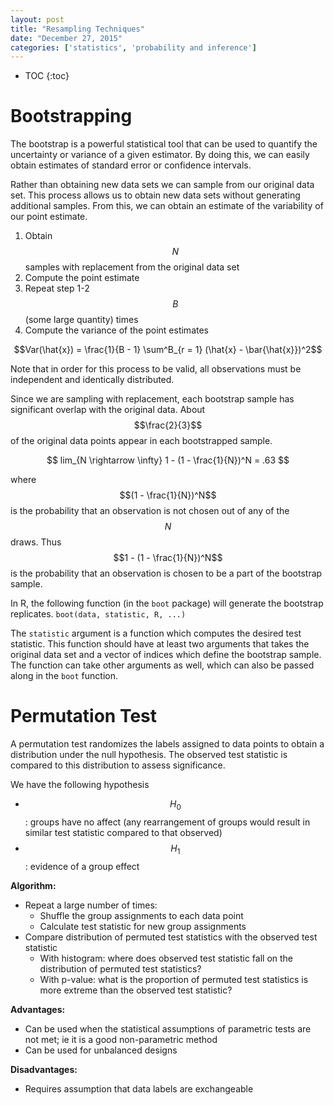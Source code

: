 ```yaml
---
layout: post
title: "Resampling Techniques"
date: "December 27, 2015"
categories: ['statistics', 'probability and inference']
---
```


* TOC
{:toc}



# Bootstrapping
The bootstrap is a powerful statistical tool that can be used to quantify the uncertainty or variance of a given estimator. By doing this, we can easily obtain estimates of standard error or confidence intervals.

Rather than obtaining new data sets we can sample from our original data set. This process allows us to obtain new data sets without generating additional samples. From this, we can obtain an estimate of the variability of our point estimate. 

1. Obtain $$N$$ samples with replacement from the original data set
2. Compute the point estimate
3. Repeat step 1-2 $$B$$ (some large quantity) times
4. Compute the variance of the point estimates 

$$Var(\hat{x}) = \frac{1}{B - 1} \sum^B_{r = 1} (\hat{x} - \bar{\hat{x}})^2$$

Note that in order for this process to be valid, all observations must be independent and identically distributed. 

Since we are sampling with replacement, each bootstrap sample has significant overlap with the original data. About $$\frac{2}{3}$$ of the original data points appear in each bootstrapped sample. 

$$ lim_{N \rightarrow \infty} 1 - (1 - \frac{1}{N})^N = .63 $$

where $$(1 - \frac{1}{N})^N$$ is the probability that an observation is not chosen out of any of the $$N$$ draws. Thus $$1 - (1 - \frac{1}{N})^N$$ is the probability that an observation is chosen to be a part of the bootstrap sample. 

In R, the following function (in the `boot` package) will generate the bootstrap replicates. 
`boot(data, statistic, R, ...)`

The `statistic` argument is a function which computes the desired test statistic. This function should have at least two arguments that takes the original data set and a vector of indices which define the bootstrap sample. The function can take other arguments as well, which can also be passed along in the `boot` function. 

# Permutation Test
A permutation test randomizes the labels assigned to data points to obtain a distribution under the null hypothesis. The observed test statistic is compared to this distribution to assess significance. 

We have the following hypothesis

* $$H_0$$: groups have no affect (any rearrangement of groups would result in similar test statistic compared to that observed)
* $$H_1$$: evidence of a group effect 

**Algorithm:**

* Repeat a large number of times:
  * Shuffle the group assignments to each data point
  * Calculate test statistic for new group assignments
* Compare distribution of permuted test statistics with the observed test statistic
  * With histogram: where does observed test statistic fall on the distribution of permuted test statistics?
  * With p-value: what is the proportion of permuted test statistics is more extreme than the observed test statistic?

**Advantages:**

* Can be used when the statistical assumptions of parametric tests are not met; ie it is a good non-parametric method
* Can be used for unbalanced designs

**Disadvantages:**

* Requires assumption that data labels are exchangeable

